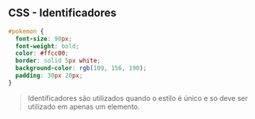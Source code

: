 ##  CSS - Identificadores

```css
#pokemon {
  font-size: 90px;
  font-weight: bold;
  color: #ffcc00;
  border: solid 5px white;
  background-color: rgb(109, 156, 190);
  padding: 30px 20px;
}

```

> Identificadores são utilizados quando o estilo é único e so deve ser utilizado em apenas um elemento.

